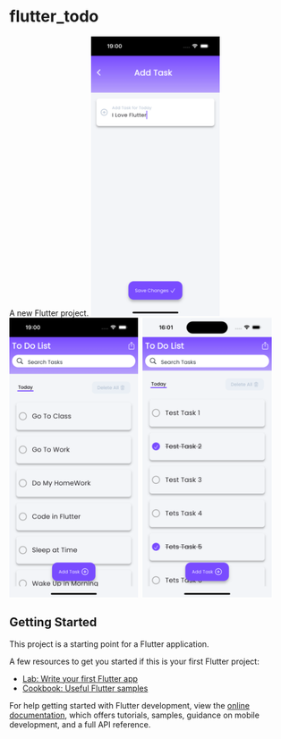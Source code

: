 # flutter_todo

A new Flutter project.
<img src="assets/images/EditScreen.png" height="500em" />&nbsp;
<img src="assets/images/TODO_mainScreen.png" height="500em" />&nbsp;
<img src="assets/images/TODO.png" height="500em" />&nbsp;
## Getting Started

This project is a starting point for a Flutter application.

A few resources to get you started if this is your first Flutter project:

- [Lab: Write your first Flutter app](https://docs.flutter.dev/get-started/codelab)
- [Cookbook: Useful Flutter samples](https://docs.flutter.dev/cookbook)

For help getting started with Flutter development, view the
[online documentation](https://docs.flutter.dev/), which offers tutorials,
samples, guidance on mobile development, and a full API reference.

